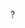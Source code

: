 ?


<!---
WhoNon/WhoNon is a ✨ special ✨ repository because its `README.md` (this file) appears on your GitHub profile.
You can click the Preview link to take a look at your changes.
--->
